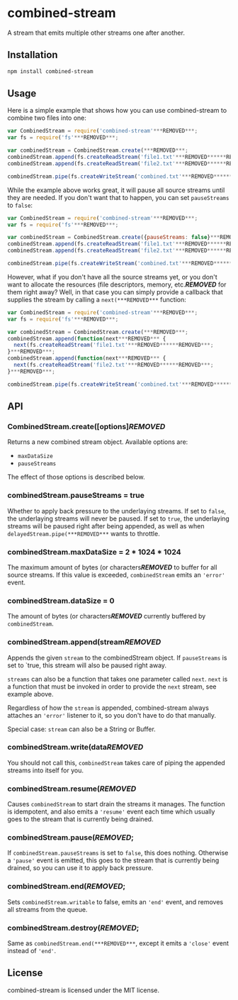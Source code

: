 # combined-stream

A stream that emits multiple other streams one after another.

## Installation

``` bash
npm install combined-stream
```

## Usage

Here is a simple example that shows how you can use combined-stream to combine
two files into one:

``` javascript
var CombinedStream = require('combined-stream'***REMOVED***;
var fs = require('fs'***REMOVED***;

var combinedStream = CombinedStream.create(***REMOVED***;
combinedStream.append(fs.createReadStream('file1.txt'***REMOVED******REMOVED***;
combinedStream.append(fs.createReadStream('file2.txt'***REMOVED******REMOVED***;

combinedStream.pipe(fs.createWriteStream('combined.txt'***REMOVED******REMOVED***;
```

While the example above works great, it will pause all source streams until
they are needed. If you don't want that to happen, you can set `pauseStreams`
to `false`:

``` javascript
var CombinedStream = require('combined-stream'***REMOVED***;
var fs = require('fs'***REMOVED***;

var combinedStream = CombinedStream.create({pauseStreams: false}***REMOVED***;
combinedStream.append(fs.createReadStream('file1.txt'***REMOVED******REMOVED***;
combinedStream.append(fs.createReadStream('file2.txt'***REMOVED******REMOVED***;

combinedStream.pipe(fs.createWriteStream('combined.txt'***REMOVED******REMOVED***;
```

However, what if you don't have all the source streams yet, or you don't want
to allocate the resources (file descriptors, memory, etc.***REMOVED*** for them right away?
Well, in that case you can simply provide a callback that supplies the stream
by calling a `next(***REMOVED***` function:

``` javascript
var CombinedStream = require('combined-stream'***REMOVED***;
var fs = require('fs'***REMOVED***;

var combinedStream = CombinedStream.create(***REMOVED***;
combinedStream.append(function(next***REMOVED*** {
  next(fs.createReadStream('file1.txt'***REMOVED******REMOVED***;
}***REMOVED***;
combinedStream.append(function(next***REMOVED*** {
  next(fs.createReadStream('file2.txt'***REMOVED******REMOVED***;
}***REMOVED***;

combinedStream.pipe(fs.createWriteStream('combined.txt'***REMOVED******REMOVED***;
```

## API

### CombinedStream.create([options]***REMOVED***

Returns a new combined stream object. Available options are:

* `maxDataSize`
* `pauseStreams`

The effect of those options is described below.

### combinedStream.pauseStreams = true

Whether to apply back pressure to the underlaying streams. If set to `false`,
the underlaying streams will never be paused. If set to `true`, the
underlaying streams will be paused right after being appended, as well as when
`delayedStream.pipe(***REMOVED***` wants to throttle.

### combinedStream.maxDataSize = 2 * 1024 * 1024

The maximum amount of bytes (or characters***REMOVED*** to buffer for all source streams.
If this value is exceeded, `combinedStream` emits an `'error'` event.

### combinedStream.dataSize = 0

The amount of bytes (or characters***REMOVED*** currently buffered by `combinedStream`.

### combinedStream.append(stream***REMOVED***

Appends the given `stream` to the combinedStream object. If `pauseStreams` is
set to `true, this stream will also be paused right away.

`streams` can also be a function that takes one parameter called `next`. `next`
is a function that must be invoked in order to provide the `next` stream, see
example above.

Regardless of how the `stream` is appended, combined-stream always attaches an
`'error'` listener to it, so you don't have to do that manually.

Special case: `stream` can also be a String or Buffer.

### combinedStream.write(data***REMOVED***

You should not call this, `combinedStream` takes care of piping the appended
streams into itself for you.

### combinedStream.resume(***REMOVED***

Causes `combinedStream` to start drain the streams it manages. The function is
idempotent, and also emits a `'resume'` event each time which usually goes to
the stream that is currently being drained.

### combinedStream.pause(***REMOVED***;

If `combinedStream.pauseStreams` is set to `false`, this does nothing.
Otherwise a `'pause'` event is emitted, this goes to the stream that is
currently being drained, so you can use it to apply back pressure.

### combinedStream.end(***REMOVED***;

Sets `combinedStream.writable` to false, emits an `'end'` event, and removes
all streams from the queue.

### combinedStream.destroy(***REMOVED***;

Same as `combinedStream.end(***REMOVED***`, except it emits a `'close'` event instead of
`'end'`.

## License

combined-stream is licensed under the MIT license.
